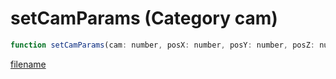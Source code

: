 # setCamParams (Category cam)

```js
function setCamParams(cam: number, posX: number, posY: number, posZ: number, rotX: number, rotY: number, rotZ: number, fieldOfView: number, p8: number, p9: number, p10: number, p11: number): void
```

[filename](setCamParams_m.md ':include')